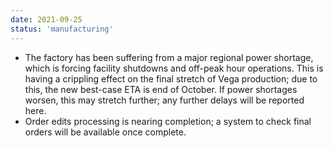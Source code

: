 ```yaml
---
date: 2021-09-25
status: 'manufacturing'
---
```

- The factory has been suffering from a major regional power shortage, which is forcing facility shutdowns and off-peak hour operations. This is having a crippling effect on the final stretch of Vega production; due to this, the new best-case ETA is end of October. If power shortages worsen, this may stretch further; any further delays will be reported here.  
- Order edits processing is nearing completion; a system to check final orders will be available once complete.